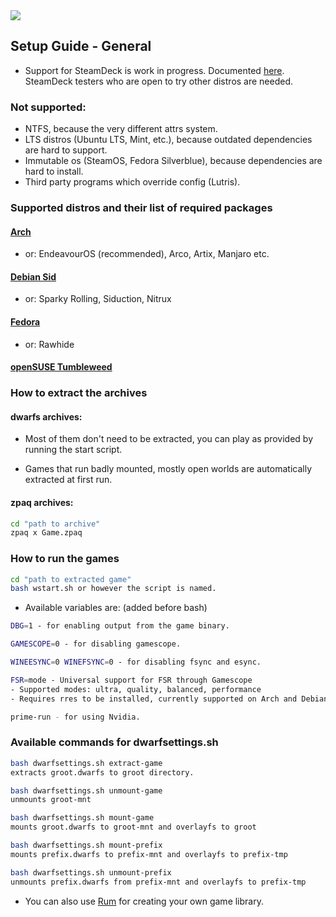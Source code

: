 <img src="https://i.postimg.cc/5yfZCY7b/43534534.png">

<h2>Setup Guide - General</h2>

- Support for SteamDeck is work in progress. Documented [here](steamdeck.md). SteamDeck testers who are open to try other distros are needed.

### Not supported:
   - NTFS, because the very different attrs system.
   - LTS distros (Ubuntu LTS, Mint, etc.), because outdated dependencies are hard to support.
   - Immutable os (SteamOS, Fedora Silverblue), because dependencies are hard to install.
   - Third party programs which override config (Lutris).

### Supported distros and their list of required packages

#### [Arch](arch.md)
 - or: EndeavourOS (recommended), Arco, Artix, Manjaro etc.
#### [Debian Sid](debiansid.md)
 - or: Sparky Rolling, Siduction, Nitrux
#### [Fedora](fedora.md)
 - or: Rawhide
#### [openSUSE Tumbleweed](opensuse.md)


### How to extract the archives

#### dwarfs archives:
  
- Most of them don't need to be extracted, you can play as provided by running the start script.

- Games that run badly mounted, mostly open worlds are automatically extracted at first run.

#### zpaq archives:
```sh
cd "path to archive"
zpaq x Game.zpaq
``` 

### How to run the games

```sh
cd "path to extracted game"
bash wstart.sh or however the script is named.
```
- Available variables are: (added before bash)
```sh
DBG=1 - for enabling output from the game binary.

GAMESCOPE=0 - for disabling gamescope.

WINEESYNC=0 WINEFSYNC=0 - for disabling fsync and esync.

FSR=mode - Universal support for FSR through Gamescope 
- Supported modes: ultra, quality, balanced, performance
- Requires rres to be installed, currently supported on Arch and Debian Sid setup pages.

prime-run - for using Nvidia.
  ```
### Available commands for dwarfsettings.sh
```sh
bash dwarfsettings.sh extract-game
extracts groot.dwarfs to groot directory.

bash dwarfsettings.sh unmount-game
unmounts groot-mnt

bash dwarfsettings.sh mount-game
mounts groot.dwarfs to groot-mnt and overlayfs to groot

bash dwarfsettings.sh mount-prefix
mounts prefix.dwarfs to prefix-mnt and overlayfs to prefix-tmp

bash dwarfsettings.sh unmount-prefix
unmounts prefix.dwarfs from prefix-mnt and overlayfs to prefix-tmp
```

- You can also use [Rum](https://johncena141.eu.org:8141/johncena141/rum) for creating your own game library.
